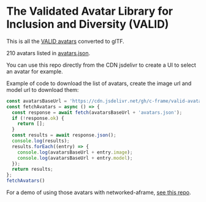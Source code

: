 # The Validated Avatar Library for Inclusion and Diversity (VALID)

This is all the [VALID avatars](https://github.com/xrtlab/Validated-Avatar-Library-for-Inclusion-and-Diversity---VALID) converted to glTF.

210 avatars listed in [avatars.json](avatars.json).

You can use this repo directly from the CDN jsdelivr to create a UI to select an avatar for example.

Example of code to download the list of avatars, create the image url and model url to download them:

```js
const avatarsBaseUrl = 'https://cdn.jsdelivr.net/gh/c-frame/valid-avatars-glb@f8dee64/';
const fetchAvatars = async () => {
  const response = await fetch(avatarsBaseUrl + 'avatars.json');
  if (!response.ok) {
    return [];
  }
  const results = await response.json();
  console.log(results);
  results.forEach((entry) => {
    console.log(avatarsBaseUrl + entry.image);
    console.log(avatarsBaseUrl + entry.model);
  });
  return results;
};
fetchAvatars()
```

For a demo of using those avatars with networked-aframe, [see this repo](https://github.com/networked-aframe/naf-valid-avatars).
